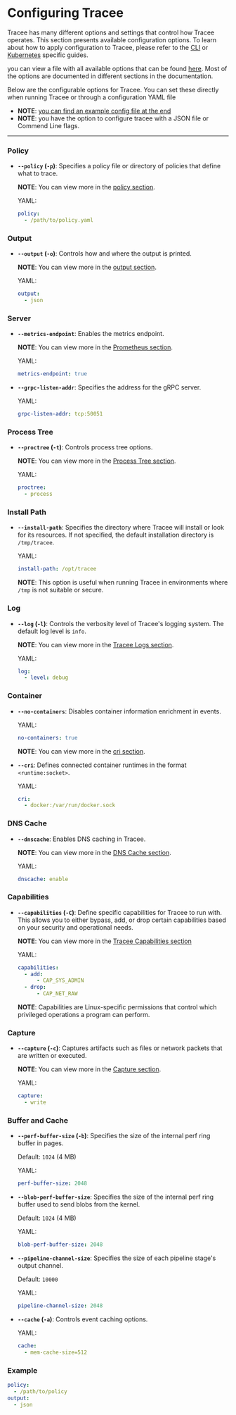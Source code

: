 # Configuring Tracee

Tracee has many different options and settings that control how Tracee operates. 
This section presents available configuration options. To learn about how to apply configuration to Tracee, please refer to the [CLI](./cli.md) or [Kubernetes](./kubernetes.md) specific guides.


you can view a file with all available options that can be found [here](https://github.com/aquasecurity/tracee/blob/main/examples/config/global_config.yaml). Most of the options are documented in different sections in the documentation.


Below are the configurable options for Tracee. You can set these directly when running Tracee or through a configuration YAML file
  - __NOTE__: [you can find an example config file at the end ](#example)
  - __NOTE__: you have the option to configure tracee with a JSON file or Commend Line flags.

----

### Policy

- **`--policy` (`-p`)**: Specifies a policy file or directory of policies that define what to trace.

  __NOTE__: You can view more in the [policy section](../../policies/index.md).

  YAML:
  ```yaml
  policy:
    - /path/to/policy.yaml
  ```


### Output

- **`--output` (`-o`)**: Controls how and where the output is printed.

  __NOTE__: You can view more in the [output section](../../outputs/index.md).

  YAML:
  ```yaml
  output:
    - json
  ```


### Server


- **`--metrics-endpoint`**: Enables the metrics endpoint.

  __NOTE__: You can view more in the [Prometheus section](../prometheus.md).

  YAML:
  ```yaml
  metrics-endpoint: true
  ```

- **`--grpc-listen-addr`**: Specifies the address for the gRPC server.

  YAML:
  ```yaml
  grpc-listen-addr: tcp:50051
  ```


### Process Tree

- **`--proctree` (`-t`)**: Controls process tree options.


  __NOTE__: You can view more in the [Process Tree section](../../advanced/data-sources/builtin/process-tree.md).

  YAML:
  ```yaml
  proctree:
    - process
  ```

### Install Path

- **`--install-path`**: Specifies the directory where Tracee will install or look for its resources. If not specified, the default installation directory is `/tmp/tracee`.

  YAML:
  ```yaml
  install-path: /opt/tracee
  ```

  __NOTE__: This option is useful when running Tracee in environments where `/tmp` is not suitable or secure.

### Log

- **`--log` (`-l`)**: Controls the verbosity level of Tracee's logging system. The default log level is `info`.


  __NOTE__: You can view more in the [Tracee Logs section](../../outputs/logging.md).

  YAML:
  ```yaml
  log:
    - level: debug
  ```

### Container

- **`--no-containers`**: Disables container information enrichment in events.

  YAML:
  ```yaml
  no-containers: true
  ```

  __NOTE__: You can view more in the [cri section](../../flags/containers.1.md).

- **`--cri`**: Defines connected container runtimes in the format `<runtime:socket>`.

  YAML:
  ```yaml
  cri:
    - docker:/var/run/docker.sock
  ```

### DNS Cache

- **`--dnscache`**: Enables DNS caching in Tracee.

  __NOTE__: You can view more in the [DNS Cache section](../../advanced/data-sources/builtin/dns.md). 

  YAML:
  ```yaml
  dnscache: enable
  ```

### Capabilities

- **`--capabilities` (`-C`)**: Define specific capabilities for Tracee to run with. This allows you to either bypass, add, or drop certain capabilities based on your security and operational needs.

    
  __NOTE__: You can view more in the [Tracee Capabilities section](../../flags/capabilities.1.md)

  YAML:
  ```yaml
  capabilities:
    - add: 
        - CAP_SYS_ADMIN
    - drop: 
        - CAP_NET_RAW
  ```

  __NOTE__: Capabilities are Linux-specific permissions that control which privileged operations a program can perform.


### Capture

- **`--capture` (`-c`)**: Captures artifacts such as files or network packets that are written or executed.


  __NOTE__: You can view more in the [Capture section](../../flags/capture.1.md).

  YAML:
  ```yaml
  capture:
    - write
  ```

### Buffer and Cache

- **`--perf-buffer-size` (`-b`)**: Specifies the size of the internal perf ring buffer in pages.

  Default: `1024` (4 MB)

  YAML:
  ```yaml
  perf-buffer-size: 2048
  ```

- **`--blob-perf-buffer-size`**: Specifies the size of the internal perf ring buffer used to send blobs from the kernel.

  Default: `1024` (4 MB)

  YAML:
  ```yaml
  blob-perf-buffer-size: 2048
  ```

- **`--pipeline-channel-size`**: Specifies the size of each pipeline stage's output channel.

  Default: `10000`

  YAML:
  ```yaml
  pipeline-channel-size: 2048
  ```

- **`--cache` (`-a`)**: Controls event caching options.

  YAML:
  ```yaml
  cache:
    - mem-cache-size=512
  ```


### Example 

  ```yaml
  policy:
    - /path/to/policy
  output:
    - json 
  ```